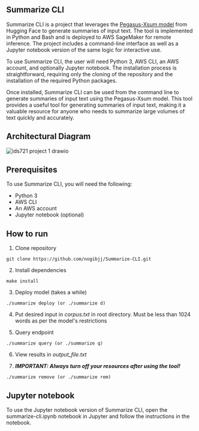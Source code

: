 ## Summarize CLI

Summarize CLI is a project that leverages the [Pegasus-Xsum model](https://huggingface.co/google/pegasus-xsum) from Hugging Face to generate summaries of input text. The tool is implemented in Python and Bash and is deployed to AWS SageMaker for remote inference. The project includes a command-line interface as well as a Jupyter notebook version of the same logic for interactive use.

To use Summarize CLI, the user will need Python 3, AWS CLI, an AWS account, and optionally Jupyter notebook. The installation process is straightforward, requiring only the cloning of the repository and the installation of the required Python packages.

Once installed, Summarize CLI can be used from the command line to generate summaries of input text using the Pegasus-Xsum model. This tool provides a useful tool for generating summaries of input text, making it a valuable resource for anyone who needs to summarize large volumes of text quickly and accurately.

## Architectural Diagram

![ids721 project 1 drawio](https://user-images.githubusercontent.com/55398496/222925681-bab8755e-caef-4791-bfcf-c7d1de29a308.png)

## Prerequisites
To use Summarize CLI, you will need the following:

- Python 3
- AWS CLI
- An AWS account
- Jupyter notebook (optional)

## How to run

1. Clone repository

```
git clone https://github.com/nogibjj/Summarize-CLI.git
```

2. Install dependencies
```
make install
```
3. Deploy model (takes a while)
```
./summarize deploy (or ./summarize d)
```
4. Put desired input in *corpus.txt* in root directory. Must be less than 1024 words as per the model's restrictions

5. Query endpoint
```
./summarize query (or ./summarize q)
```
6. View results in *output_file.txt*

7. ***IMPORTANT: Always turn off your resources after using the tool!***
```
./summarize remove (or ./summarize rem)
```

## Jupyter notebook
To use the Jupyter notebook version of Summarize CLI, open the summarize-cli.ipynb notebook in Jupyter and follow the instructions in the notebook.
